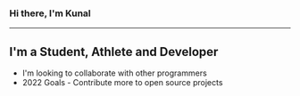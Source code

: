 ### Hi there, I'm Kunal

<hr>

## I'm a Student, Athlete and Developer

- I'm looking to collaborate with other programmers
- 2022 Goals - Contribute more to open source projects
  <br />

